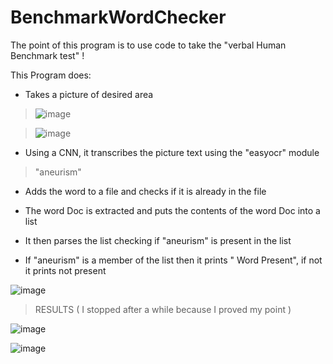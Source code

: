 # BenchmarkWordChecker

The point of this program is to use code to take the "verbal Human Benchmark test" !  

This Program does:

- Takes a picture of desired area 

> ![image](https://user-images.githubusercontent.com/69033617/114082471-af1ef700-98a5-11eb-86b9-2e2cc2eca26b.png)


>  ![image](https://user-images.githubusercontent.com/69033617/114082034-361f9f80-98a5-11eb-85e8-7f8292c3b465.png)
 
- Using a CNN, it transcribes the picture text using the "easyocr" module 

> "aneurism" 

- Adds the word to a file and checks if it is already in the file 

- The word Doc is extracted and puts the contents of the word Doc into a list 

- It then parses the list checking if "aneurism" is present in the list

- If "aneurism" is a member of the list then it prints " Word Present", if not it prints not present 




![image](https://user-images.githubusercontent.com/69033617/114081889-083a5b00-98a5-11eb-9195-b4762df566d6.png)


> RESULTS ( I stopped after a while because I proved my point ) 

![image](https://user-images.githubusercontent.com/69033617/114083182-92cf8a00-98a6-11eb-9bc5-c872234b4386.png)

![image](https://user-images.githubusercontent.com/69033617/114083485-ee9a1300-98a6-11eb-8cb0-6aabfb2ab8bb.png)

